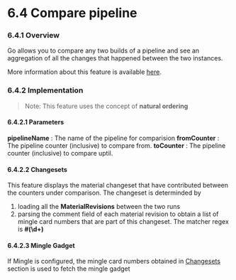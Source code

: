 # 6.4 Compare pipeline

### 6.4.1 Overview

Go allows you to compare any two builds of a pipeline and see an aggregation of all the changes that happened between the two instances.

More information about this feature is available [here](http://www.thoughtworks.com/products/docs/go/13.4/help/compare_pipelines.html).

### 6.4.2 Implementation

> Note: This feature uses the concept of **natural ordering**

#### 6.4.2.1 Parameters

**pipelineName** : The name of the pipeline for comparision
**fromCounter** : The pipeline counter (inclusive) to compare from.
**toCounter** : The pipeline counter (inclusive) to compare uptil.

#### 6.4.2.2 Changesets

This feature displays the material changeset that have contributed between the counters under comparison. The changeset is determinded by 

1. loading all the **MaterialRevisions** between the two runs
2. parsing the comment field of each material revision to obtain a list of mingle card numbers that are part of this changeset. The matcher regex is **#(\d+)**


#### 6.4.2.3 Mingle Gadget

If Mingle is configured, the mingle card numbers obtained in [Changesets](#changesets) section is used to fetch the mingle gadget 
